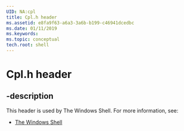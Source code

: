 ```yaml
---
UID: NA:cpl
title: Cpl.h header
ms.assetid: e8fa9f63-a6a3-3a6b-b199-c46941dcedbc
ms.date: 01/11/2019
ms.keywords: 
ms.topic: conceptual
tech.root: shell
---
```


# Cpl.h header


## -description


This header is used by The Windows Shell. For more information, see:

- [The Windows Shell](../_shell/index.md)

